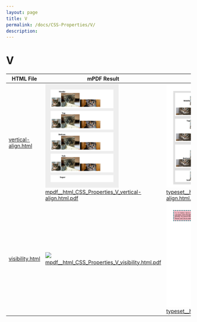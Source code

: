 ```yaml
---
layout: page
title: V
permalink: /docs/CSS-Properties/V/
description: 
---
```


# V
HTML File | mPDF Result | typeset.sh Result | PDFreactor Result
------------ | ------------- | ------------- | -------------
[vertical-align.html](/html/CSS%20Properties/V/vertical-align.html) | ![](mpdf__html_CSS_Properties_V_vertical-align.html.png) [mpdf__html_CSS_Properties_V_vertical-align.html.pdf](mpdf__html_CSS_Properties_V_vertical-align.html.pdf) | ![](typeset__html_CSS_Properties_V_vertical-align.html.png) [typeset__html_CSS_Properties_V_vertical-align.html.pdf](typeset__html_CSS_Properties_V_vertical-align.html.pdf) | ![](pdfreactor__html_CSS_Properties_V_vertical-align.html.png) [pdfreactor__html_CSS_Properties_V_vertical-align.html.pdf](pdfreactor__html_CSS_Properties_V_vertical-align.html.pdf)
[visibility.html](/html/CSS%20Properties/V/visibility.html) | ![](mpdf__html_CSS_Properties_V_visibility.html.png) [mpdf__html_CSS_Properties_V_visibility.html.pdf](mpdf__html_CSS_Properties_V_visibility.html.pdf) | ![](typeset__html_CSS_Properties_V_visibility.html.png) [typeset__html_CSS_Properties_V_visibility.html.pdf](typeset__html_CSS_Properties_V_visibility.html.pdf) | ![](pdfreactor__html_CSS_Properties_V_visibility.html.png) [pdfreactor__html_CSS_Properties_V_visibility.html.pdf](pdfreactor__html_CSS_Properties_V_visibility.html.pdf)
